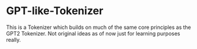 # GPT-like-Tokenizer
This is a Tokenizer which builds on much of the same core principles as the GPT2 Tokenizer. Not original ideas as of now just for learning purposes really.
